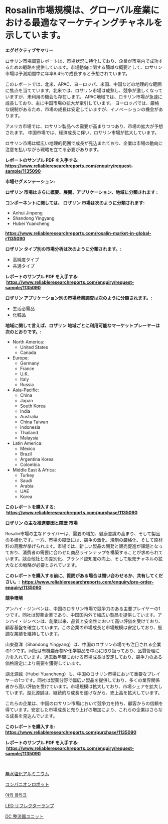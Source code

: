 <p><h1>Rosalin市場規模は、グローバル産業における最適なマーケティングチャネルを示しています。</h1></p><p><strong>エグゼクティブサマリー</strong></p>
<p><p>ロサリン市場調査レポートは、市場状況に特化しており、企業が市場内で成功するための戦略を提供しています。市場動向に関する簡単な概要として、ロサリン市場は予測期間中に年率8.4％で成長すると予想されています。 </p><p>このレポートでは、北米、APAC、ヨーロッパ、米国、中国などの地理的な範囲に焦点を当てています。北米では、ロサリン市場は成熟し、競争が激しくなっていますが、未利用の機会も存在します。 APAC地域では、ロサリン市場が急速に成長しており、主に中国市場の拡大が牽引しています。 ヨーロッパでは、厳格な規制があるため、市場の成長は安定していますが、イノベーションの機会があります。 </p><p>アメリカ市場では、ロサリン製品への需要が高まりつつあり、市場の拡大が予想されます。 中国市場では、経済成長に伴い、ロサリン市場が拡大しています。</p><p>ロサリン市場は幅広い地理的範囲で成長が見込まれており、企業は市場の動向に注意を払いながら戦略を立てる必要があります。</p></p>
<p><strong>レポートのサンプル PDF を入手する: <a href="https://www.reliableresearchreports.com/enquiry/request-sample/1135090">https://www.reliableresearchreports.com/enquiry/request-sample/1135090</a></strong></p>
<p><strong>市場セグメンテーション:</strong></p>
<p><strong> ロザリン 市場はさらに概要、展開、アプリケーション、地域に分類されます :</strong></p>
<p><strong>コンポーネントに関しては、 ロザリン 市場は次のように分類されます: &nbsp;</strong></p>
<p><ul><li>Anhui Jinpeng</li><li>Shandong Yingyang</li><li>Hubei Yuancheng</li></ul></p>
<p><strong><a href="https://www.reliableresearchreports.com/rosalin-market-in-global-r1135090">https://www.reliableresearchreports.com/rosalin-market-in-global-r1135090</a></strong></p>
<p><strong> ロザリン タイプ別の市場分析は次のように分類されます。:</strong></p>
<p><ul><li>高純度タイプ</li><li>共通タイプ</li></ul></p>
<p><strong>レポートのサンプル PDF を入手する: &nbsp;<a href="https://www.reliableresearchreports.com/enquiry/request-sample/1135090">https://www.reliableresearchreports.com/enquiry/request-sample/1135090</a></strong></p>
<p><strong> ロザリン アプリケーション別の市場産業調査は次のように分類されます。:</strong></p>
<p><ul><li>生活必需品</li><li>化粧品</li></ul></p>
<p><strong>地域に関して言えば、ロザリン 地域ごとに利用可能なマーケットプレーヤーは次のとおりです。:</strong></p>
<p><ul>
    <li>
        North America:
        <ul>
            <li>United States</li>
            <li>Canada</li>
        </ul>
    </li>
    <li>
        Europe:
        <ul>
            <li>Germany</li>
            <li>France</li>
            <li>U.K.</li>
            <li>Italy</li>
            <li>Russia</li>
        </ul>
    </li>
    <li>
        Asia-Pacific:
        <ul>
            <li>China</li>
            <li>Japan</li>
            <li>South Korea</li>
            <li>India</li>
            <li>Australia</li>
            <li>China Taiwan</li>
            <li>Indonesia</li>
            <li>Thailand</li>
            <li>Malaysia</li>
        </ul>
    </li>
    <li>
        Latin America:
        <ul>
            <li>Mexico</li>
            <li>Brazil</li>
            <li>Argentina Korea</li>
            <li>Colombia</li>
        </ul>
    </li>
    <li>
        Middle East & Africa:
        <ul>
            <li>Turkey</li>
            <li>Saudi</li>
            <li>Arabia</li>
            <li>UAE</li>
            <li>Korea</li>
        </ul>
    </li>
    </ul></p>
<p><strong>このレポートを購入する: &nbsp;<a href="https://www.reliableresearchreports.com/purchase/1135090">https://www.reliableresearchreports.com/purchase/1135090</a></strong></p>
<p><strong>ロザリン の主な推進要因と障壁 市場</strong></p>
<p><p>Rosalin市場の主なドライバーは、需要の増加、健康意識の高まり、そして製品の多様化です。一方、市場の障壁には、競争の激化、規制の厳格化、そして原材料の高騰が挙げられます。市場では、新しい製品の開発と販売促進が課題となっており、消費者の需要に合わせた商品ラインナップを構築することが求められています。競合他社との差別化、ブランド認知度の向上、そして販売チャネルの拡大などの戦略が必要とされています。</p></p>
<p><strong>このレポートを購入する前に、質問がある場合は問い合わせるか、共有してください。:&nbsp; <a href="https://www.reliableresearchreports.com/enquiry/pre-order-enquiry/1135090">https://www.reliableresearchreports.com/enquiry/pre-order-enquiry/1135090</a></strong></p>
<p><strong>競争環境</strong></p>
<p><p>アンハイ・ジンペンは、中国のロサリン市場で競争力のある主要プレイヤーの1つです。同社は製薬企業であり、中国国内外で幅広い製品を提供しています。アンハイ・ジンペンは、創業以来、品質と安全性において高い評価を受けており、顧客基盤を確立しています。この企業の市場成長と市場規模は安定しており、堅調な業績を維持しています。</p><p>山東盈洋（Shandong Yingyang）は、中国のロサリン市場でも注目される企業の1つです。同社は有機農産物や化学製品を中心に取り扱っており、品質管理に力を入れています。過去数年間における市場成長は安定しており、競争力のある価格設定により需要を獲得しています。 </p><p>湖北源誠（Hubei Yuancheng）も、中国のロサリン市場において重要なプレイヤーの1つです。同社は製薬分野で幅広い製品を提供しており、多くの業界関係者から高い評価を受けています。市場規模は拡大しており、市場シェアを拡大しています。湖北源誠は、継続的な成長を遂げながら、売上高を拡大しています。</p><p>これらの企業は、中国のロサリン市場において競争力を持ち、顧客からの信頼を得ています。安定した市場成長と売り上げの増加により、これらの企業はさらなる成長を見込んでいます。</p></p>
<p><strong>このレポートを購入する: &nbsp; <a href="https://www.reliableresearchreports.com/purchase/1135090">https://www.reliableresearchreports.com/purchase/1135090</a></strong></p>
<p><strong>レポートのサンプル PDF を入手する: &nbsp;<a href="https://www.reliableresearchreports.com/enquiry/request-sample/1135090">https://www.reliableresearchreports.com/enquiry/request-sample/1135090</a></strong><strong></strong></p>
<p>&nbsp;</p>
<p><p><a href="https://medium.com/@desekay3566/%E6%B0%B4%E7%84%A1%E3%82%A2%E3%83%AB%E3%83%9F%E3%83%8B%E3%82%A6%E3%83%A0%E5%A1%A9%E5%8C%96%E7%89%A9%E5%B8%82%E5%A0%B4%E3%82%B7%E3%82%A7%E3%82%A2%E3%81%AE%E9%80%B2%E5%8C%96%E3%81%A8%E5%B8%82%E5%A0%B4%E6%88%90%E9%95%B7%E3%83%88%E3%83%AC%E3%83%B3%E3%83%89-2024%E5%B9%B4-2031%E5%B9%B4-694ac645d189">無水塩化アルミニウム</a></p><p><a href="https://medium.com/@marcosoenrt565736/%E3%82%B3%E3%83%B3%E3%83%91%E3%83%8B%E3%82%AA%E3%83%B3%E3%83%AD%E3%83%9C%E3%83%83%E3%83%88%E5%B8%82%E5%A0%B4%E3%81%AF-%E3%82%B7%E3%82%A7%E3%82%A2-%E3%82%B5%E3%82%A4%E3%82%BA-%E3%81%8A%E3%82%88%E3%81%B32031%E5%B9%B4%E3%81%BE%E3%81%A7%E3%81%AE%E4%BA%88%E6%B8%AC%E3%81%AB%E7%84%A6%E7%82%B9%E3%82%92%E5%BD%93%E3%81%A6%E3%81%A6%E3%81%84%E3%81%BE%E3%81%99-7c8b07c73c9c">コンパニオンロボット</a></p><p><a href="https://medium.com/@gummibear5656757/%EC%95%BC%EC%99%B8-%ED%94%8C%EB%9D%BC%ED%81%AC-%EC%8B%9C%EC%9E%A5-%EC%8B%9C%EC%9E%A5-cagr-%EC%8B%9C%EC%9E%A5-%EB%8F%99%ED%96%A5-%EB%B0%8F-%EC%84%B1%EC%9E%A5-%EC%A0%84%EB%9E%B5%EC%97%90-%EB%8C%80%ED%95%9C-%EC%9D%B8%EC%82%AC%EC%9D%B4%ED%8A%B8-305451ebf10d">야외 플라크</a></p><p><a href="https://github.com/MosesSpinka1914/Market-Research-Report-List-1/blob/main/953074026227.md">LED リフレクターランプ</a></p><p><a href="https://github.com/lababdou/Market-Research-Report-List-3/blob/main/354721226228.md">DC 整流器ユニット</a></p></p>
